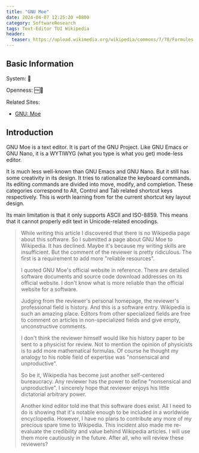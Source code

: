 ```yaml
---
title: "GNU Moe"
date: 2024-04-07 12:25:20 +0800
category: SoftwareResearch
tags: Text-Editor TUI Wikipedia
header:
  teaser: https://upload.wikimedia.org/wikipedia/commons/7/78/Formules.JPG
---
```


## Basic Information

System: 🐧

Openness: 🆓📖

Related Sites:

* [GNU: Moe](https://www.gnu.org/software/moe/moe.html)

## Introduction

GNU Moe is a text editor. It is part of the GNU Project. Like GNU Emacs or GNU Nano, it is a WYTIWYG (what you type is what you get) mode-less editor.

It is much less well-known than GNU Emacs and GNU Nano. But it still has some creativity in its design. It tries to rationalize the keyboard commands. Its editing commands are divided into move, modify, and completion. These categories correspond to Alt, Control and Tab related shortcut keys respectively. This is worth learning from for the current shortcut key layout design.

Its main limitation is that it only supports ASCII and ISO-8859. This means that it cannot properly edit text in Unicode-related encodings.

> While writing this article I discovered that there is no Wikipedia page about this software. So I submitted a page about GNU Moe to Wikipedia. It has declined. Maybe it's because my writing skills are insufficient. But the comment of the reviewer is pretty ridiculous. The first is a requirement to add more "reliable resources".
>
> I quoted GNU Moe's official website in reference. There are detailed software documents and source code download addresses on its official website. I don't know what is more reliable than the official website for a software.
>
> Judging from the reviewer's personal homepage, the reviewer's professional field is history. And this is a software entry. Wikipedia is such an amazing place. Editors from other specialized fields are free to comment on articles in non-specialized fields and give empty, unconstructive comments.
>
> I don't think the reviewer himself would like his history paper to be sent to a physicist for review. Not to mention the opinion of physicists is to add more mathematical formulas. Of course he thought my analogy to his noble field of expertise was "nonsensical and unproductive".
>
> So be it, Wikipedia has become just another self-centered bureaucracy. Any reviewer has the power to define "nonsensical and unproductive". I sincerely hope that reviewer enjoys his little dictatorial arbitrary power.
>
> Another kind editor told me that this software does exist. All I need to do is showing that it's notable enough to be included in a worldwide encyclopedia. However, I have no plans to contribute any more of my precious spare time to Wikipedia. This incident also made me re-evaluate the credibility and value behind Wikipedia articles. I will use them more cautiously in the future. After all, who will review these reviewers?
